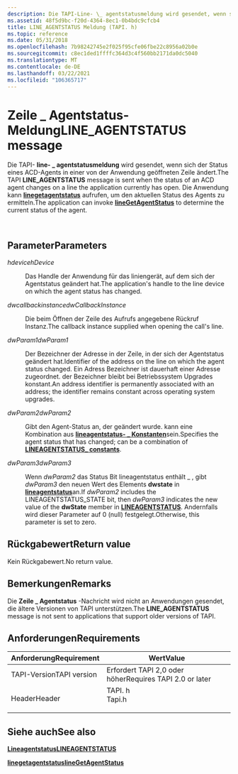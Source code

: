 ```yaml
---
description: Die TAPI-Line- \_ agentstatusmeldung wird gesendet, wenn sich der Status eines ACD-Agents in einer von der Anwendung geöffneten Zeile ändert. Die Anwendung kann linegetagentstatus aufrufen, um den aktuellen Status des Agents zu ermitteln.
ms.assetid: 48f5d9bc-f20d-4364-8ec1-0b4bdc9cfcb4
title: LINE_AGENTSTATUS Meldung (TAPI. h)
ms.topic: reference
ms.date: 05/31/2018
ms.openlocfilehash: 7b98242745e2f025f95cfe06fbe22c8956a02b0e
ms.sourcegitcommit: c8ec1ded1ffffc364d3c4f560bb2171da0dc5040
ms.translationtype: MT
ms.contentlocale: de-DE
ms.lasthandoff: 03/22/2021
ms.locfileid: "106365717"
---
```

# <a name="line_agentstatus-message"></a><span data-ttu-id="19989-104">Zeile \_ Agentstatus-Meldung</span><span class="sxs-lookup"><span data-stu-id="19989-104">LINE\_AGENTSTATUS message</span></span>

<span data-ttu-id="19989-105">Die TAPI- **line- \_ agentstatusmeldung** wird gesendet, wenn sich der Status eines ACD-Agents in einer von der Anwendung geöffneten Zeile ändert.</span><span class="sxs-lookup"><span data-stu-id="19989-105">The TAPI **LINE\_AGENTSTATUS** message is sent when the status of an ACD agent changes on a line the application currently has open.</span></span> <span data-ttu-id="19989-106">Die Anwendung kann [**linegetagentstatus**](/windows/desktop/api/Tapi/nf-tapi-linegetagentstatusa) aufrufen, um den aktuellen Status des Agents zu ermitteln.</span><span class="sxs-lookup"><span data-stu-id="19989-106">The application can invoke [**lineGetAgentStatus**](/windows/desktop/api/Tapi/nf-tapi-linegetagentstatusa) to determine the current status of the agent.</span></span>


```C++
            
```



## <a name="parameters"></a><span data-ttu-id="19989-107">Parameter</span><span class="sxs-lookup"><span data-stu-id="19989-107">Parameters</span></span>

<dl> <dt>

<span data-ttu-id="19989-108">*hdevice*</span><span class="sxs-lookup"><span data-stu-id="19989-108">*hDevice*</span></span> 
</dt> <dd>

<span data-ttu-id="19989-109">Das Handle der Anwendung für das liniengerät, auf dem sich der Agentstatus geändert hat.</span><span class="sxs-lookup"><span data-stu-id="19989-109">The application's handle to the line device on which the agent status has changed.</span></span>

</dd> <dt>

<span data-ttu-id="19989-110">*dwcallbackinstance*</span><span class="sxs-lookup"><span data-stu-id="19989-110">*dwCallbackInstance*</span></span> 
</dt> <dd>

<span data-ttu-id="19989-111">Die beim Öffnen der Zeile des Aufrufs angegebene Rückruf Instanz.</span><span class="sxs-lookup"><span data-stu-id="19989-111">The callback instance supplied when opening the call's line.</span></span>

</dd> <dt>

<span data-ttu-id="19989-112">*dwParam1*</span><span class="sxs-lookup"><span data-stu-id="19989-112">*dwParam1*</span></span> 
</dt> <dd>

<span data-ttu-id="19989-113">Der Bezeichner der Adresse in der Zeile, in der sich der Agentstatus geändert hat.</span><span class="sxs-lookup"><span data-stu-id="19989-113">Identifier of the address on the line on which the agent status changed.</span></span> <span data-ttu-id="19989-114">Ein Adress Bezeichner ist dauerhaft einer Adresse zugeordnet. der Bezeichner bleibt bei Betriebssystem Upgrades konstant.</span><span class="sxs-lookup"><span data-stu-id="19989-114">An address identifier is permanently associated with an address; the identifier remains constant across operating system upgrades.</span></span>

</dd> <dt>

<span data-ttu-id="19989-115">*dwParam2*</span><span class="sxs-lookup"><span data-stu-id="19989-115">*dwParam2*</span></span> 
</dt> <dd>

<span data-ttu-id="19989-116">Gibt den Agent-Status an, der geändert wurde. kann eine Kombination aus [**lineagentstatus- \_ Konstanten**](lineagentstatus--constants.md)sein.</span><span class="sxs-lookup"><span data-stu-id="19989-116">Specifies the agent status that has changed; can be a combination of [**LINEAGENTSTATUS\_ constants**](lineagentstatus--constants.md).</span></span>

</dd> <dt>

<span data-ttu-id="19989-117">*dwParam3*</span><span class="sxs-lookup"><span data-stu-id="19989-117">*dwParam3*</span></span> 
</dt> <dd>

<span data-ttu-id="19989-118">Wenn *dwParam2* das Status Bit lineagentstatus enthält \_ , gibt *dwParam3* den neuen Wert des Elements **dwstate** in [**lineagentstatus**](/windows/desktop/api/Tapi/ns-tapi-lineagentstatus)an.</span><span class="sxs-lookup"><span data-stu-id="19989-118">If *dwParam2* includes the LINEAGENTSTATUS\_STATE bit, then *dwParam3* indicates the new value of the **dwState** member in [**LINEAGENTSTATUS**](/windows/desktop/api/Tapi/ns-tapi-lineagentstatus).</span></span> <span data-ttu-id="19989-119">Andernfalls wird dieser Parameter auf 0 (null) festgelegt.</span><span class="sxs-lookup"><span data-stu-id="19989-119">Otherwise, this parameter is set to zero.</span></span>

</dd> </dl>

## <a name="return-value"></a><span data-ttu-id="19989-120">Rückgabewert</span><span class="sxs-lookup"><span data-stu-id="19989-120">Return value</span></span>

<span data-ttu-id="19989-121">Kein Rückgabewert.</span><span class="sxs-lookup"><span data-stu-id="19989-121">No return value.</span></span>

## <a name="remarks"></a><span data-ttu-id="19989-122">Bemerkungen</span><span class="sxs-lookup"><span data-stu-id="19989-122">Remarks</span></span>

<span data-ttu-id="19989-123">Die **Zeile \_ Agentstatus** -Nachricht wird nicht an Anwendungen gesendet, die ältere Versionen von TAPI unterstützen.</span><span class="sxs-lookup"><span data-stu-id="19989-123">The **LINE\_AGENTSTATUS** message is not sent to applications that support older versions of TAPI.</span></span>

## <a name="requirements"></a><span data-ttu-id="19989-124">Anforderungen</span><span class="sxs-lookup"><span data-stu-id="19989-124">Requirements</span></span>



| <span data-ttu-id="19989-125">Anforderung</span><span class="sxs-lookup"><span data-stu-id="19989-125">Requirement</span></span> | <span data-ttu-id="19989-126">Wert</span><span class="sxs-lookup"><span data-stu-id="19989-126">Value</span></span> |
|-------------------------|-----------------------------------------------------------------------------------|
| <span data-ttu-id="19989-127">TAPI-Version</span><span class="sxs-lookup"><span data-stu-id="19989-127">TAPI version</span></span><br/> | <span data-ttu-id="19989-128">Erfordert TAPI 2,0 oder höher</span><span class="sxs-lookup"><span data-stu-id="19989-128">Requires TAPI 2.0 or later</span></span><br/>                                             |
| <span data-ttu-id="19989-129">Header</span><span class="sxs-lookup"><span data-stu-id="19989-129">Header</span></span><br/>       | <dl> <span data-ttu-id="19989-130"><dt>TAPI. h</dt></span><span class="sxs-lookup"><span data-stu-id="19989-130"><dt>Tapi.h</dt></span></span> </dl> |



## <a name="see-also"></a><span data-ttu-id="19989-131">Siehe auch</span><span class="sxs-lookup"><span data-stu-id="19989-131">See also</span></span>

<dl> <dt>

[<span data-ttu-id="19989-132">**Lineagentstatus**</span><span class="sxs-lookup"><span data-stu-id="19989-132">**LINEAGENTSTATUS**</span></span>](/windows/desktop/api/Tapi/ns-tapi-lineagentstatus)
</dt> <dt>

[<span data-ttu-id="19989-133">**linegetagentstatus**</span><span class="sxs-lookup"><span data-stu-id="19989-133">**lineGetAgentStatus**</span></span>](/windows/desktop/api/Tapi/nf-tapi-linegetagentstatusa)
</dt> </dl>

 

 




